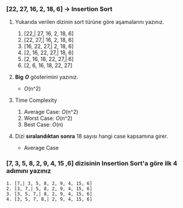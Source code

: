 
### **[22, 27, 16, 2, 18, 6]** -> Insertion Sort

1. Yukarıda verilen dizinin sort türüne göre aşamalarını yazınız.
    1. [22,| 27, 16, 2, 18, 6]
    2. [22, 27,| 16, 2, 18, 6]
    3. [16, 22, 27,| 2, 18, 6]
    4. [2, 16, 22, 27,| 18, 6]
    5. [2, 16, 18, 22, 27,| 6]
    6. [2, 6, 16, 18, 22, 27]

2. **Big** ***O*** gösterimini yazınız.
    * *O*(n^2)
  
3. Time Complexity
    1. Average Case: *O*(n^2)
    2. Worst Case: *O*(n^2)
    3. Best Case: *O*(n)
  
4. Dizi **sıralandıktan sonra** 18 sayısı hangi case kapsamına girer.
    - Average Case
  
### **[7, 3, 5, 8, 2, 9, 4, 15 ,6]** dizisinin Insertion Sort'a göre ilk 4 adımını yazınız
    1. [7,| 3, 5, 8, 2, 9, 4, 15, 6]
    2. [3, 7,| 5, 8, 2, 9, 4, 15, 6]
    3. [3, 5, 7,| 8, 2, 9, 4, 15, 6]
    4. [3, 5, 7, 8,| 2, 9, 4, 15, 6]
